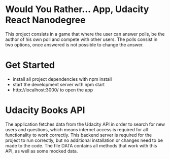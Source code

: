 # Would You Rather... App, Udacity React Nanodegree

This project consists in a game that where the user can answer polls, be the author of his own poll and compete with other users. The polls consist in two options, once answered is not possible to change the answer.

# Get Started

- install all project dependencies with npm install
- start the development server with npm start
- http://localhost:3000/ to open the app

# Udacity Books API

The application fetches data from the Udacity API in order to search for new users and questions, which means internet access is required for all functionality to work correctly. This backend server is required for the project to run correctly, but no additional installation or changes need to be made to the code. The file DATA contains all methods that work with this API, as well as some mocked data.
